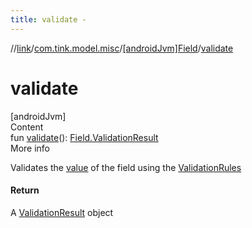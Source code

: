 ```yaml
---
title: validate -
---
```

//[link](../../index.md)/[com.tink.model.misc](../index.md)/[[androidJvm]Field](index.md)/[validate](validate.md)



# validate  
[androidJvm]  
Content  
fun [validate](validate.md)(): [Field.ValidationResult](-validation-result/index.md)  
More info  


Validates the [value](value.md) of the field using the [ValidationRules](-validation-rules/index.md)



#### Return  


A [ValidationResult](-validation-result/index.md) object

  



